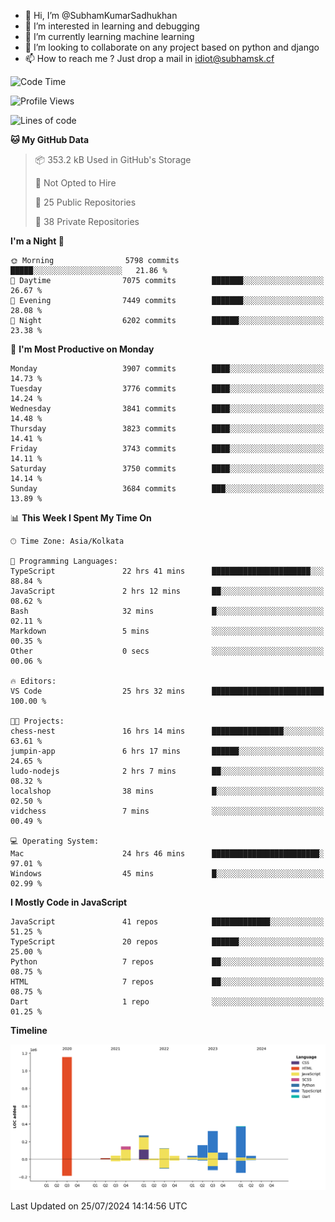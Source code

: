 - 👋 Hi, I’m @SubhamKumarSadhukhan
- 👀 I’m interested in learning and debugging
- 🌱 I’m currently learning machine learning
- 💞️ I’m looking to collaborate on any project based on python and django
- 📫 How to reach me ?
      Just drop a mail in idiot@subhamsk.cf

<!---
SubhamKumarSadhukhan/SubhamKumarSadhukhan is a ✨ special ✨ repository because its `README.md` (this file) appears on your GitHub profile.
You can click the Preview link to take a look at your changes.
--->


<!--START_SECTION:waka-->
![Code Time](http://img.shields.io/badge/Code%20Time-2%2C350%20hrs%2015%20mins-blue)

![Profile Views](http://img.shields.io/badge/Profile%20Views-1-blue)

![Lines of code](https://img.shields.io/badge/From%20Hello%20World%20I%27ve%20Written-2.8%20million%20lines%20of%20code-blue)

**🐱 My GitHub Data** 

> 📦 353.2 kB Used in GitHub's Storage 
 > 
> 🚫 Not Opted to Hire
 > 
> 📜 25 Public Repositories 
 > 
> 🔑 38 Private Repositories 
 > 
**I'm a Night 🦉** 

```text
🌞 Morning                5798 commits        █████░░░░░░░░░░░░░░░░░░░░   21.86 % 
🌆 Daytime                7075 commits        ███████░░░░░░░░░░░░░░░░░░   26.67 % 
🌃 Evening                7449 commits        ███████░░░░░░░░░░░░░░░░░░   28.08 % 
🌙 Night                  6202 commits        ██████░░░░░░░░░░░░░░░░░░░   23.38 % 
```
📅 **I'm Most Productive on Monday** 

```text
Monday                   3907 commits        ████░░░░░░░░░░░░░░░░░░░░░   14.73 % 
Tuesday                  3776 commits        ████░░░░░░░░░░░░░░░░░░░░░   14.24 % 
Wednesday                3841 commits        ████░░░░░░░░░░░░░░░░░░░░░   14.48 % 
Thursday                 3823 commits        ████░░░░░░░░░░░░░░░░░░░░░   14.41 % 
Friday                   3743 commits        ████░░░░░░░░░░░░░░░░░░░░░   14.11 % 
Saturday                 3750 commits        ████░░░░░░░░░░░░░░░░░░░░░   14.14 % 
Sunday                   3684 commits        ███░░░░░░░░░░░░░░░░░░░░░░   13.89 % 
```


📊 **This Week I Spent My Time On** 

```text
🕑︎ Time Zone: Asia/Kolkata

💬 Programming Languages: 
TypeScript               22 hrs 41 mins      ██████████████████████░░░   88.84 % 
JavaScript               2 hrs 12 mins       ██░░░░░░░░░░░░░░░░░░░░░░░   08.62 % 
Bash                     32 mins             █░░░░░░░░░░░░░░░░░░░░░░░░   02.11 % 
Markdown                 5 mins              ░░░░░░░░░░░░░░░░░░░░░░░░░   00.35 % 
Other                    0 secs              ░░░░░░░░░░░░░░░░░░░░░░░░░   00.06 % 

🔥 Editors: 
VS Code                  25 hrs 32 mins      █████████████████████████   100.00 % 

🐱‍💻 Projects: 
chess-nest               16 hrs 14 mins      ████████████████░░░░░░░░░   63.61 % 
jumpin-app               6 hrs 17 mins       ██████░░░░░░░░░░░░░░░░░░░   24.65 % 
ludo-nodejs              2 hrs 7 mins        ██░░░░░░░░░░░░░░░░░░░░░░░   08.32 % 
localshop                38 mins             █░░░░░░░░░░░░░░░░░░░░░░░░   02.50 % 
vidchess                 7 mins              ░░░░░░░░░░░░░░░░░░░░░░░░░   00.49 % 

💻 Operating System: 
Mac                      24 hrs 46 mins      ████████████████████████░   97.01 % 
Windows                  45 mins             █░░░░░░░░░░░░░░░░░░░░░░░░   02.99 % 
```

**I Mostly Code in JavaScript** 

```text
JavaScript               41 repos            █████████████░░░░░░░░░░░░   51.25 % 
TypeScript               20 repos            ██████░░░░░░░░░░░░░░░░░░░   25.00 % 
Python                   7 repos             ██░░░░░░░░░░░░░░░░░░░░░░░   08.75 % 
HTML                     7 repos             ██░░░░░░░░░░░░░░░░░░░░░░░   08.75 % 
Dart                     1 repo              ░░░░░░░░░░░░░░░░░░░░░░░░░   01.25 % 
```



**Timeline**

![Lines of Code chart](https://raw.githubusercontent.com/SubhamKumarSadhukhan/SubhamKumarSadhukhan/main/assets/bar_graph.png)


 Last Updated on 25/07/2024 14:14:56 UTC
<!--END_SECTION:waka-->
